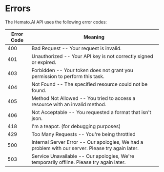 # Errors

The Hemato.AI API uses the following error codes:


Error Code | Meaning
---------- | -------
400 | Bad Request -- Your request is invalid.
401 | Unauthorized -- Your API key is not correctly signed or expired.
403 | Forbidden -- Your token does not grant you permission to perform this task.
404 | Not Found -- The specified resource could not be found.
405 | Method Not Allowed -- You tried to access a resource with an invalid method.
406 | Not Acceptable -- You requested a format that isn't json.
418 | I'm a teapot. (for debugging purposes)
429 | Too Many Requests -- You're being throttled
500 | Internal Server Error -- Our apologies, We had a problem with our server. Please try again later.
503 | Service Unavailable -- Our apologies, We're temporarily offline. Please try again later.
